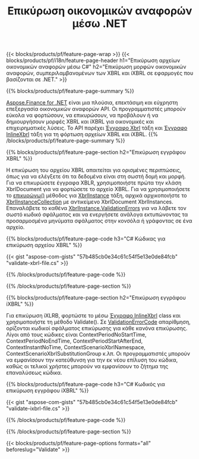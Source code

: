 ﻿---
title: Επικύρωση οικονομικών αναφορών μέσω .NET
url: /el/net/validate/
description:  Κωδικός C# για επικύρωση οικονομικών αναφορών σε αρχεία XBRL και iXBRL μέσω της βιβλιοθήκης .NET.
---
{{< blocks/products/pf/feature-page-wrap >}}
{{< blocks/products/pf/i18n/feature-page-header h1="Επικύρωση αρχείων οικονομικών αναφορών μέσω C#" h2="Επικύρωση μορφών οικονομικών αναφορών, συμπεριλαμβανομένων των XBRL και iXBRL σε εφαρμογές που βασίζονται σε .NET." >}}

{{% blocks/products/pf/feature-page-summary %}}

[Aspose.Finance for .NET](https://products.aspose.com/finance/net/) είναι μια πλούσια, επεκτάσιμη και εύχρηστη επεξεργασία οικονομικών αναφορών API. Οι προγραμματιστές μπορούν εύκολα να φορτώσουν, να επικυρώσουν, να προβάλουν ή να δημιουργήσουν μορφές XBRL και iXBRL για οικονομικές και επιχειρηματικές λύσεις. Το API παρέχει [Έγγραφο Xbrl](https://apireference.aspose.com/finance/net/aspose.finance.xbrl/xbrldocument) τάξη και  [Έγγραφο InlineXbrl](https://apireference.aspose.com/finance/net/aspose.finance.xbrl.inline/inlinexbrldocument) τάξη για τη φόρτωση αρχείων XBRL και iXBRL.
{{% /blocks/products/pf/feature-page-summary %}}

{{% blocks/products/pf/feature-page-section h2="Επικύρωση εγγράφου XBRL" %}}

Η επικύρωση του αρχείου XBRL απαιτείται για ορισμένες περιπτώσεις, όπως για να ελέγξετε ότι τα δεδομένα είναι στη σωστή δομή και μορφή. Για να επικυρώσετε έγγραφα XBLR, χρησιμοποιήστε πρώτα την κλάση XbrlDocument για να φορτώσετε το αρχείο XBRL. Για να χρησιμοποιήσετε το [επικυρώνω()](https://apireference.aspose.com/finance/net/aspose.finance.xbrl/xbrlinstance/methods/validate) μέθοδος για [XbrlInstance](https://apireference.aspose.com/finance/net/aspose.finance.xbrl/xbrlinstance) τάξη, αρχικά αρχικοποιήστε το [XbrlInstanceCollection](https://apireference.aspose.com/finance/net/aspose.finance.xbrl/xbrlinstancecollection) με αντικείμενο XbrlDocument XbrlInstances. Επαναλάβετε το καθένα [XbrlInstance.ValidationErrors](https://apireference.aspose.com/finance/net/aspose.finance.xbrl/xbrlinstance/properties/validationerrors) για να λάβετε τον σωστό κωδικό σφάλματος και να ενεργήσετε ανάλογα εκτυπώνοντας τα προσαρμοσμένα μηνύματα σφάλματος στην κονσόλα ή γράφοντας σε ένα αρχείο.

{{% blocks/products/pf/feature-page-code h3="C# Κώδικας για επικύρωση αρχείου XBRL" %}}

{{< gist "aspose-com-gists" "57b485cb0e34c61c54f5e13e0de84fcb" "validate-xbrl-file.cs" >}} 

{{% /blocks/products/pf/feature-page-code %}}

{{% /blocks/products/pf/feature-page-section %}}

{{% blocks/products/pf/feature-page-section h2="Επικύρωση εγγράφου iXBRL" %}}

Για επικύρωση iXLRB, φορτώστε το μέσω [Έγγραφο InlineXbrl](https://apireference.aspose.com/finance/net/aspose.finance.xbrl.inline/inlinexbrldocument) class και χρησιμοποιήστε τη μέθοδο Validate(). Σε [ValidationErrorCode](https://apireference.aspose.com/finance/net/aspose.finance.xbrl.validator/validationerrorcode) απαρίθμηση, ορίζονται κωδικοί σφάλματος επικύρωσης για κάθε κανόνα επικύρωσης. Λίγοι από τους κώδικες είναι ContextPeriodNoStartTime, ContextPeriodNoEndTime, ContextPeriodStartAfterEnd, ContextInstantNoTime, ContextScenarioXbrlNamespace, ContextScenarioXbrlSubstitutionGroup κ.λπ. Οι προγραμματιστές μπορούν να εμφανίσουν την κατεύθυνση για την εκ νέου επίλυση του κώδικα, καθώς οι τελικοί χρήστες μπορούν να εμφανίσουν το ζήτημα της επαναλύσεως κώδικα.

{{% blocks/products/pf/feature-page-code h3="C# Κωδικός για επικύρωση εγγράφου iXBRL" %}}

{{< gist "aspose-com-gists" "57b485cb0e34c61c54f5e13e0de84fcb" "validate-ixbrl-file.cs" >}}

{{% /blocks/products/pf/feature-page-code %}}

{{% /blocks/products/pf/feature-page-section %}}

{{< blocks/products/pf/feature-page-options formats="all" beforeslug="Validate" >}}